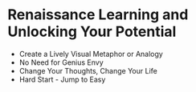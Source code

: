 # Renaissance Learning and Unlocking Your Potential  


* Create a Lively Visual Metaphor or Analogy
* No Need for Genius Envy
* Change Your Thoughts, Change Your Life
* Hard Start - Jump to Easy
